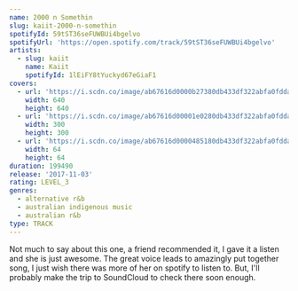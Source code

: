 ```yaml
---
name: 2000 n Somethin
slug: kaiit-2000-n-somethin
spotifyId: 59tST36seFUWBUi4bgelvo
spotifyUrl: 'https://open.spotify.com/track/59tST36seFUWBUi4bgelvo'
artists:
  - slug: kaiit
    name: Kaiit
    spotifyId: 1lEiFY8tYuckyd67eGiaF1
covers:
  - url: 'https://i.scdn.co/image/ab67616d0000b27380db433df322abfa0fdda20a'
    width: 640
    height: 640
  - url: 'https://i.scdn.co/image/ab67616d00001e0280db433df322abfa0fdda20a'
    width: 300
    height: 300
  - url: 'https://i.scdn.co/image/ab67616d0000485180db433df322abfa0fdda20a'
    width: 64
    height: 64
duration: 199490
release: '2017-11-03'
rating: LEVEL_3
genres:
  - alternative r&b
  - australian indigenous music
  - australian r&b
type: TRACK
---
```

Not much to say about this one, a friend recommended it, I gave it a listen and she is just
awesome. The great voice leads to amazingly put together song, I just wish there was more of
her on spotify to listen to. But, I'll probably make the trip to SoundCloud to check there
soon enough.
